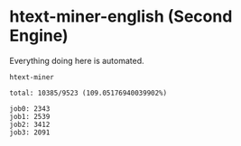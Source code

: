 # htext-miner-english (Second Engine)

Everything doing here is automated.

```
htext-miner

total: 10385/9523 (109.05176940039902%)

job0: 2343
job1: 2539
job2: 3412
job3: 2091
```